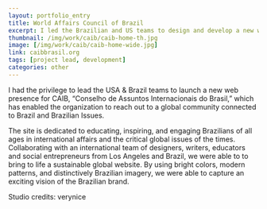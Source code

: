 ```yaml
---
layout: portfolio_entry
title: World Affairs Council of Brazil
excerpt: I led the Brazilian and US teams to design and develop a new web presence for the World Affairs Council of Brazil, engaging and educating Brazilians of all ages about Brazilian issues of the times.
thumbnail: /img/work/caib/caib-home-th.jpg
image: [/img/work/caib/caib-home-wide.jpg]
link: caibbrasil.org
tags: [project lead, development]
categories: other
---
```


I had the privilege to lead the USA & Brazil teams to launch a new web presence for CAIB, “Conselho de Assuntos Internacionais do Brasil,” which has enabled the organization to reach out to a global community connected to Brazil and Brazilian Issues.

The site is dedicated to educating, inspiring, and engaging Brazilians of all ages in international affairs and the critical global issues of the times. Collaborating with an international team of designers, writers, educators and social entrepreneurs from Los Angeles and Brazil, we were able to to bring to life a sustainable global website. By using bright colors, modern patterns, and distinctively Brazilian imagery, we were able to capture an exciting vision of the Brazilian brand.

Studio credits: verynice